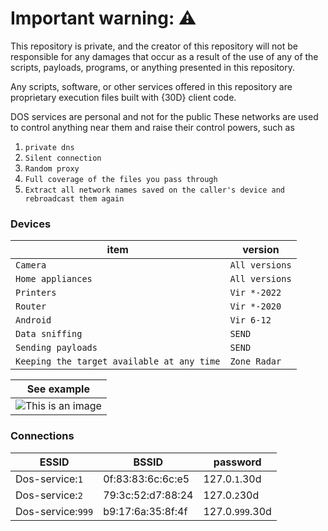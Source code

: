 # Important warning: ⚠️
This repository is private, and the creator of this repository will not be responsible for any damages that occur as a result of the use of any of the scripts, payloads, programs, or anything presented in this repository.

Any scripts, software, or other services offered in this repository are proprietary execution files built with {30D} client code.




DOS services are personal and not for the public
These networks are used to control anything near them and raise their control powers, such as

1. `private dns`
2. `Silent connection`
3. `Random proxy`
4. `Full coverage of the files you pass through`
5. `Extract all network names saved on the caller's device and rebroadcast them again`

### Devices

| item | version |
| ------- | ---------- |
| `Camera` | `All versions` |
| `Home appliances` | `All versions` |
| `Printers` | `Vir *-2022` |
| `Router` | `Vir *-2020` |
| `Android` | `Vir 6-12` |
| `Data sniffing` | `SEND` |
| `Sending payloads` | `SEND` |
| `Keeping the target available at any time` | `Zone Radar` |

| See example |
| ----------- |
| ![This is an image](https://lh3.googleusercontent.com/pw/ABLVV86inBkhQ1BXplY6a5nMKAXos-niJS83_Pe6A6KZHV4CN2dypLbjW7uvPq2V54YuT--ihW_cuG3xyhOL_YmZlI9mELMTFapwBJaCwOzAdlznW1qKBgYf5Tq7fshFRRxEqAoVvGiU0PCCzJfS8DgK7nJsB5-LkcC-8oEjao-SbJPqC96rm9G0Zd7irXyCGlstcd_rbBmCiDOgs04NG6wcK2vtIyqIsdL31XW8lR4TlOcBPfYeusAL3fYIr98KXV8rYDHCbwJxjlDo-KTlMYebs5I1hmZeWiyD2WlPTEKOELCoKHPopvbjC_7bj6yBKdMw4y9hAnEB8fJkHbGl1XPBt5jXQ6iceAneUqeoVllxGbCu5RqWD88Ai47YrHOvIIYji6Dy07ISmSjFtFeb5__-I8EAoI187vcKj8Wd3_aVxbSjn5U5PZz7BNybIZs4JEU6voFF20PBJPrzrDYFMz48V8mljHm24OHusG6iOllYQUZrNLe1RxxaDuyiEePAJBgVZol_SviAtYrW4E-JS7PBQ8vlCYMjuVWnt2a2yMwf7LMor-k0IHBH4oWFnnQwnnHHqul_3VQqtBgcopZpp8m2tgdQ2VGj4j7xVQFvgP64cAZI5QWoeKguqB5cKz4e0t6gnRx-tC3j-8pHj34cZ6lA0w2XIMWDixegcl4SkOZNKIquuU2XzRFhlymaMgItyxliEb1J8g7bA57Fk_JU49_g96Jx6cUP0lNu8MXUruumN5pkE9ijPCyUHOyVHzOoEBgklzcZl-GrT0iSdF9Yv0W8sjyK2yIGGImkeGr9uO0b-2625fdQVwksF_a3aa6RAbZYUz_bL6eN1PzFujvEenXAvXRkIs01mpHJP4wTtLh9a41S7PXWLH6_3KO6Bw6HrsvVcj1pwIZfDeVHtxC6RRqynaeP6ZIG6Cerl_6_dkQ=w637-h120-s-no-gm?authuser=0) |

### Connections

| ESSID | BSSID | password |
| ------- | ----------- | ------- |
| Dos-service:`1` | 0f:83:83:6c:6c:e5 | 127.0.`1`.30d |
| Dos-service:`2` | 79:3c:52:d7:88:24 | 127.0.`2`30d |
| Dos-service:`999` | b9:17:6a:35:8f:4f | 127.0.`999`.30d |
